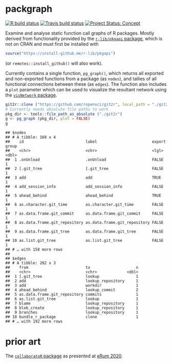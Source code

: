 # packgraph

<!-- badges: start -->

[![R build
status](https://github.com/mpadge/packgraph/workflows/R-CMD-check/badge.svg)](https://github.com/mpadge/packgraph/actions)
[![Travis build
status](https://travis-ci.org/mpadge/packgraph.svg?branch=master)](https://travis-ci.org/mpadge/packgraph)
[![Project Status:
Concept](https://www.repostatus.org/badges/latest/concept.svg)](https://www.repostatus.org/#concept)
<!-- badges: end -->

Examine and analyse static function call graphs of R packages. Mostly
derived from functionality provided by the [`r-lib/pkgapi`
package](https://github.com/r-lib/pkgapi), which is not on CRAN and must
first be installed with

``` r
source("https://install-github.me/r-lib/pkgapi")
```

(or `remotes::install_github()` will also work).

Currently contains a single function, `pg_graph()`, which returns all
exported and non-exported functions from a package (as `nodes`), and
tallies of all functional connections between these (as `edges`). The
function also includes a `plot` parameter which can be used to visualize
the resultant network using the [`visNetwork`
package](https://github.com/datastorm-open/visNetwork).

``` r
git2r::clone ("https://github.com/ropensci/git2r", local_path = "./git2r")
# Currently needs absolute file paths to work
pkg_dir <- tools::file_path_as_absolute ("./git2r")
g <- pg_graph (pkg_dir, plot = FALSE)
g
```

    ## $nodes
    ## # A tibble: 168 x 4
    ##    id                           label                        export group
    ##    <chr>                        <chr>                        <lgl>  <dbl>
    ##  1 .onUnload                    .onUnload                    FALSE      1
    ##  2 [.git_tree                   [.git_tree                   FALSE      1
    ##  3 add                          add                          TRUE       1
    ##  4 add_session_info             add_session_info             FALSE      1
    ##  5 ahead_behind                 ahead_behind                 TRUE       1
    ##  6 as.character.git_time        as.character.git_time        FALSE      1
    ##  7 as.data.frame.git_commit     as.data.frame.git_commit     FALSE      1
    ##  8 as.data.frame.git_repository as.data.frame.git_repository FALSE      1
    ##  9 as.data.frame.git_tree       as.data.frame.git_tree       FALSE      1
    ## 10 as.list.git_tree             as.list.git_tree             FALSE      1
    ## # … with 158 more rows
    ## 
    ## $edges
    ## # A tibble: 202 x 3
    ##    from                         to                    n
    ##    <chr>                        <chr>             <dbl>
    ##  1 [.git_tree                   lookup                1
    ##  2 add                          lookup_repository     1
    ##  3 add                          workdir               1
    ##  4 ahead_behind                 lookup_commit         2
    ##  5 as.data.frame.git_repository commits               1
    ##  6 as.list.git_tree             lookup                1
    ##  7 blame                        lookup_repository     1
    ##  8 blob_create                  lookup_repository     1
    ##  9 branches                     lookup_repository     1
    ## 10 bundle_r_package             clone                 1
    ## # … with 192 more rows

# prior art

The [`collaboratoR` package](https://github.com/bupaverse/collaborateR)
as presented at
[eRum 2020](https://milano-r.github.io/erum2020program/regular-talks.html#using-process-mining-principles-to-extract-a-collaboration-graph-from-a-version-control-system-log).
